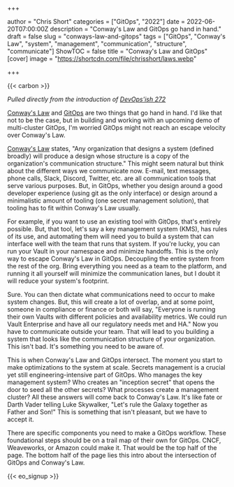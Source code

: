 +++

author = "Chris Short"
categories = ["GitOps", "2022"]
date = 2022-06-20T07:00:00Z
description = "Conway's Law and GitOps go hand in hand."
draft = false
slug = "conways-law-and-gitops"
tags = ["GitOps", "Conway's Law", "system", "management", "communication", "structure", "communicate"]
ShowTOC = false
title = "Conway's Law and GitOps"
[cover]
image = "https://shortcdn.com/file/chrisshort/laws.webp"

+++

{{< carbon >}}

*Pulled directly from the introduction of [DevOps'ish 272](https://devopsish.com/272)*

[Conway's Law](https://melconway.com/Home/Conways_Law.html) and [GitOps](https://opengitops.dev/) are two things that go hand in hand. I'd like that not to be the case, but in building and working with an upcoming demo of multi-cluster GitOps, I'm worried GitOps might not reach an escape velocity over Conway's Law.

[Conway's Law](https://melconway.com/Home/Conways_Law.html) states, "Any organization that designs a system (defined broadly) will produce a design whose structure is a copy of the organization's communication structure." This might seem natural but think about the different ways we communicate now. E-mail, text messages, phone calls, Slack, Discord, Twitter, etc. are all communication tools that serve various purposes. But, in GitOps, whether you design around a good developer experience (using git as the only interface) or design around a minimalistic amount of tooling (one secret management solution), that tooling has to fit within Conway's Law usually.

For example, if you want to use an existing tool with GitOps, that's entirely possible. But, that tool, let's say a key management system (KMS), has rules of its use, and automating them will need you to build a system that can interface well with the team that runs that system. If you're lucky, you can run your Vault in your namespace and minimize handoffs. This is the only way to escape Conway's Law in GitOps. Decoupling the entire system from the rest of the org. Bring everything you need as a team to the platform, and running it all yourself will minimize the communication lanes, but I doubt it will reduce your system's footprint.

Sure. You can then dictate what communications need to occur to make system changes. But, this will create a lot of overlap, and at some point, someone in compliance or finance or both will say, "Everyone is running their own Vaults with different policies and availability metrics. We could run Vault Enterprise and have all our regulatory needs met and HA." Now you have to communicate outside your team. That will lead to you building a system that looks like the communication structure of your organization. This isn't bad. It's something you need to be aware of.

This is when Conway's Law and GitOps intersect. The moment you start to make optimizations to the system at scale. Secrets management is a crucial yet still engineering-intensive part of GitOps. Who manages the key management system? Who creates an "inception secret" that opens the door to seed all the other secrets? What processes create a management cluster? All these answers will come back to Conway's Law. It's like fate or Darth Vader telling Luke Skywalker, "Let's rule the Galaxy together as Father and Son!" This is something that isn't pleasant, but we have to accept it.

There are specific components you need to make a GitOps workflow. These foundational steps should be on a trail map of their own for GitOps. CNCF, Weaveworks, or Amazon could make it. That would be the top half of the page. The bottom half of the page lies this intro about the intersection of GitOps and Conway's Law.

{{< eo_signup >}}

